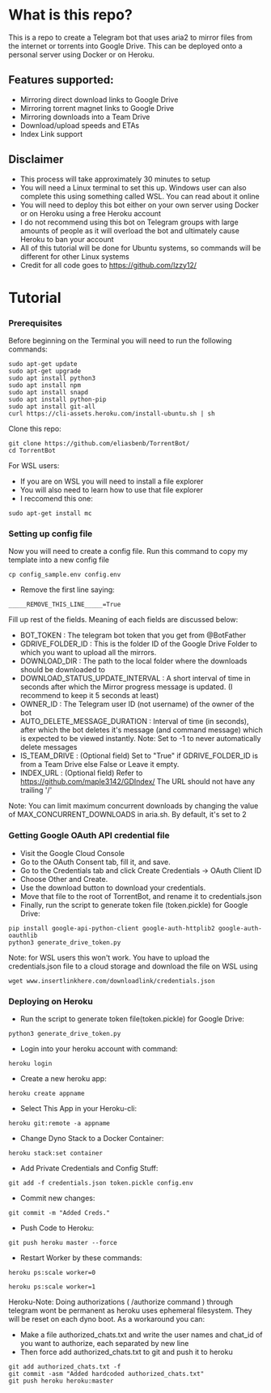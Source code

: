 # What is this repo?
This is a repo to create a Telegram bot that uses aria2 to mirror files from the internet or torrents into Google Drive. This can be deployed onto a personal server using Docker or on Heroku.

## Features supported:
- Mirroring direct download links to Google Drive
- Mirroring torrent magnet links to Google Drive
- Mirroring downloads into a Team Drive
- Download/upload speeds and ETAs
- Index Link support

## Disclaimer
- This process will take approximately 30 minutes to setup
- You will need a Linux terminal to set this up. Windows user can also complete this using something called WSL. You can read about it online
- You will need to deploy this bot either on your own server using Docker or on Heroku using a free Heroku account
- I do not recommend using this bot on Telegram groups with large amounts of people as it will overload the bot and ultimately cause Heroku to ban your account
- All of this tutorial will be done for Ubuntu systems, so commands will be different for other Linux systems
- Credit for all code goes to https://github.com/lzzy12/

# Tutorial
### Prerequisites
Before beginning on the Terminal you will need to run the following commands:
```
sudo apt-get update
sudo apt-get upgrade
sudo apt install python3
sudo apt install npm
sudo apt install snapd
sudo apt install python-pip
sudo apt install git-all
curl https://cli-assets.heroku.com/install-ubuntu.sh | sh
```
Clone this repo:
```
git clone https://github.com/eliasbenb/TorrentBot/
cd TorrentBot
```
For WSL users:
- If you are on WSL you will need to install a file explorer
- You will also need to learn how to use that file explorer
- I reccomend this one:
```
sudo apt-get install mc
```
### Setting up config file
Now you will need to create a config file. Run this command to copy my template into a new config file
```
cp config_sample.env config.env
```
- Remove the first line saying:
```
_____REMOVE_THIS_LINE_____=True
```
Fill up rest of the fields. Meaning of each fields are discussed below:
- BOT_TOKEN : The telegram bot token that you get from @BotFather
- GDRIVE_FOLDER_ID : This is the folder ID of the Google Drive Folder to which you want to upload all the mirrors.
- DOWNLOAD_DIR : The path to the local folder where the downloads should be downloaded to
- DOWNLOAD_STATUS_UPDATE_INTERVAL : A short interval of time in seconds after which the Mirror progress message is updated. (I recommend to keep it 5 seconds at least)  
- OWNER_ID : The Telegram user ID (not username) of the owner of the bot
- AUTO_DELETE_MESSAGE_DURATION : Interval of time (in seconds), after which the bot deletes it's message (and command message) which is expected to be viewed instantly. Note: Set to -1 to never automatically delete messages
- IS_TEAM_DRIVE : (Optional field) Set to "True" if GDRIVE_FOLDER_ID is from a Team Drive else False or Leave it empty. 
- INDEX_URL : (Optional field) Refer to https://github.com/maple3142/GDIndex/ The URL should not have any trailing '/'

Note: You can limit maximum concurrent downloads by changing the value of MAX_CONCURRENT_DOWNLOADS in aria.sh. By default, it's set to 2
 
### Getting Google OAuth API credential file

- Visit the Google Cloud Console
- Go to the OAuth Consent tab, fill it, and save.
- Go to the Credentials tab and click Create Credentials -> OAuth Client ID
- Choose Other and Create.
- Use the download button to download your credentials.
- Move that file to the root of TorrentBot, and rename it to credentials.json
- Finally, run the script to generate token file (token.pickle) for Google Drive:
```
pip install google-api-python-client google-auth-httplib2 google-auth-oauthlib
python3 generate_drive_token.py
```
Note: for WSL users this won't work. You have to upload the credentials.json file to a cloud storage and download the file on WSL using 
```
wget www.insertlinkhere.com/downloadlink/credentials.json
```
### Deploying on Heroku
- Run the script to generate token file(token.pickle) for Google Drive:
```
python3 generate_drive_token.py
```
- Login into your heroku account with command:
```
heroku login
```
- Create a new heroku app:
```
heroku create appname	
```
- Select This App in your Heroku-cli: 
```
heroku git:remote -a appname
```
- Change Dyno Stack to a Docker Container:
```
heroku stack:set container
```
- Add Private Credentials and Config Stuff:
```
git add -f credentials.json token.pickle config.env
```
- Commit new changes:
```
git commit -m "Added Creds."
```
- Push Code to Heroku:
```
git push heroku master --force
```
- Restart Worker by these commands:
```
heroku ps:scale worker=0
```
```
heroku ps:scale worker=1	 	
```
Heroku-Note: Doing authorizations ( /authorize command ) through telegram wont be permanent as heroku uses ephemeral filesystem. They will be reset on each dyno boot. As a workaround you can:
- Make a file authorized_chats.txt and write the user names and chat_id of you want to authorize, each separated by new line
- Then force add authorized_chats.txt to git and push it to heroku
```
git add authorized_chats.txt -f
git commit -asm "Added hardcoded authorized_chats.txt"
git push heroku heroku:master
```
